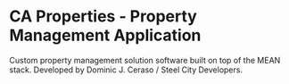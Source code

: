 # CA Properties - Property Management Application
Custom property management solution software built on top of the MEAN stack. Developed by Dominic J. Ceraso / Steel City Developers.